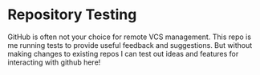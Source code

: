 # Repository Testing

GitHub is often not your choice for remote VCS management. This repo is me running tests to provide useful feedback and suggestions. But without making changes to existing repos I can test out ideas and features for interacting with github here!


